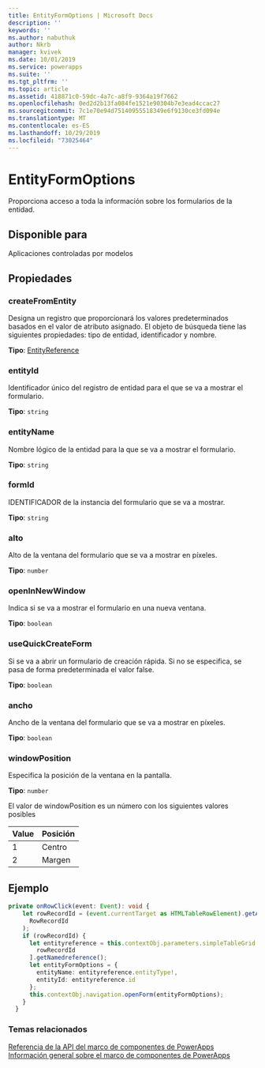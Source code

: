```yaml
---
title: EntityFormOptions | Microsoft Docs
description: ''
keywords: ''
ms.author: nabuthuk
author: Nkrb
manager: kvivek
ms.date: 10/01/2019
ms.service: powerapps
ms.suite: ''
ms.tgt_pltfrm: ''
ms.topic: article
ms.assetid: 418871c0-59dc-4a7c-a8f9-9364a19f7662
ms.openlocfilehash: 0ed2d2b13fa084fe1521e90304b7e3ead4ccac27
ms.sourcegitcommit: 7c1e70e94d75140955518349e6f9130ce3fd094e
ms.translationtype: MT
ms.contentlocale: es-ES
ms.lasthandoff: 10/29/2019
ms.locfileid: "73025464"
---
```

# <a name="entityformoptions"></a>EntityFormOptions

Proporciona acceso a toda la información sobre los formularios de la entidad.

## <a name="available-for"></a>Disponible para 

Aplicaciones controladas por modelos

## <a name="properties"></a>Propiedades

### <a name="createfromentity"></a>createFromEntity

Designa un registro que proporcionará los valores predeterminados basados en el valor de atributo asignado. El objeto de búsqueda tiene las siguientes propiedades: tipo de entidad, identificador y nombre.

**Tipo**: [EntityReference](entityreference.md)

### <a name="entityid"></a>entityId

Identificador único del registro de entidad para el que se va a mostrar el formulario. 

**Tipo**: `string`

### <a name="entityname"></a>entityName

Nombre lógico de la entidad para la que se va a mostrar el formulario. 

**Tipo**: `string`

### <a name="formid"></a>formId

IDENTIFICADOR de la instancia del formulario que se va a mostrar.

**Tipo**: `string`

### <a name="height"></a>alto

Alto de la ventana del formulario que se va a mostrar en píxeles.

**Tipo**: `number`

### <a name="openinnewwindow"></a>openInNewWindow

Indica si se va a mostrar el formulario en una nueva ventana.

**Tipo**: `boolean`

### <a name="usequickcreateform"></a>useQuickCreateForm

Si se va a abrir un formulario de creación rápida. Si no se especifica, se pasa de forma predeterminada el valor false. 

**Tipo**: `boolean`

### <a name="width"></a>ancho

Ancho de la ventana del formulario que se va a mostrar en píxeles.

**Tipo**: `boolean`

### <a name="windowposition"></a>windowPosition

Especifica la posición de la ventana en la pantalla.

**Tipo**: `number`

El valor de windowPosition es un número con los siguientes valores posibles

|Value|Posición|
|---|---|
|1|Centro|
|2|Margen|


## <a name="example"></a>Ejemplo

```TypeScript
private onRowClick(event: Event): void {
    let rowRecordId = (event.currentTarget as HTMLTableRowElement).getAttribute(
      RowRecordId
    );
    if (rowRecordId) {
      let entityreference = this.contextObj.parameters.simpleTableGrid.records[
        rowRecordId
      ].getNamedreference();
      let entityFormOptions = {
        entityName: entityreference.entityType!,
        entityId: entityreference.id
      };
      this.contextObj.navigation.openForm(entityFormOptions);
    }
  }
```

### <a name="related-topics"></a>Temas relacionados

[Referencia de la API del marco de componentes de PowerApps](../reference/index.md)<br/>
[Información general sobre el marco de componentes de PowerApps](../overview.md)